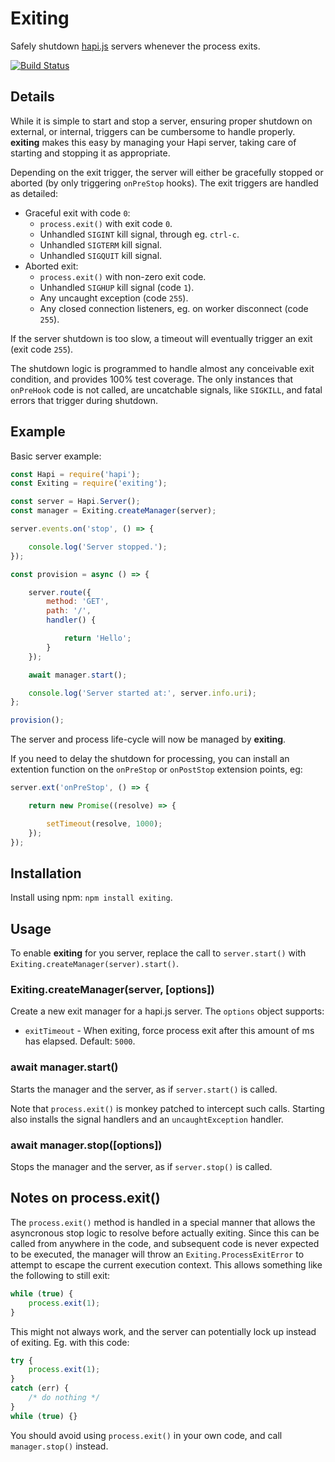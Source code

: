# Exiting

Safely shutdown [hapi.js](http://hapijs.com/) servers whenever the process exits.

[![Build Status](https://travis-ci.org/kanongil/exiting.svg?branch=master)](https://travis-ci.org/kanongil/exiting)

## Details

While it is simple to start and stop a server, ensuring proper shutdown on external, or internal,
triggers can be cumbersome to handle properly.
**exiting** makes this easy by managing your Hapi server, taking care of starting and stopping it
as appropriate.

Depending on the exit trigger, the server will either be gracefully stopped or aborted (by only
triggering `onPreStop` hooks).
The exit triggers are handled as detailed:

 * Graceful exit with code `0`:
   * `process.exit()` with exit code `0`.
   * Unhandled `SIGINT` kill signal, through eg. `ctrl-c`.
   * Unhandled `SIGTERM` kill signal.
   * Unhandled `SIGQUIT` kill signal.
 * Aborted exit:
   * `process.exit()` with non-zero exit code.
   * Unhandled `SIGHUP` kill signal (code `1`).
   * Any uncaught exception (code `255`).
   * Any closed connection listeners, eg. on worker disconnect (code `255`).

If the server shutdown is too slow, a timeout will eventually trigger an exit (exit code `255`).

The shutdown logic is programmed to handle almost any conceivable exit condition, and provides
100% test coverage.
The only instances that `onPreHook` code is not called, are uncatchable signals, like `SIGKILL`,
and fatal errors that trigger during shutdown.

## Example

Basic server example:

```js
const Hapi = require('hapi');
const Exiting = require('exiting');

const server = Hapi.Server();
const manager = Exiting.createManager(server);

server.events.on('stop', () => {

    console.log('Server stopped.');
});

const provision = async () => {

    server.route({
        method: 'GET',
        path: '/',
        handler() {

            return 'Hello';
        }
    });

    await manager.start();

    console.log('Server started at:', server.info.uri);
};

provision();
```

The server and process life-cycle will now be managed by **exiting**.

If you need to delay the shutdown for processing, you can install an extention function on the
`onPreStop` or `onPostStop` extension points, eg:

```js
server.ext('onPreStop', () => {

    return new Promise((resolve) => {

        setTimeout(resolve, 1000);
    });
});
```

## Installation

Install using npm: `npm install exiting`.

## Usage

To enable **exiting** for you server, replace the call to `server.start()` with
`Exiting.createManager(server).start()`.

### Exiting.createManager(server, [options])

Create a new exit manager for a hapi.js server. The `options` object supports:

 * `exitTimeout` - When exiting, force process exit after this amount of ms has elapsed. Default: `5000`.

### await manager.start()

Starts the manager and the server, as if `server.start()` is called.

Note that `process.exit()` is monkey patched to intercept such calls.
Starting also installs the signal handlers and an `uncaughtException` handler.

### await manager.stop([options])

Stops the manager and the server, as if `server.stop()` is called.

## Notes on process.exit()

The `process.exit()` method is handled in a special manner that allows the asyncronous stop
logic to resolve before actually exiting. Since this can be called from anywhere in the code,
and subsequent code is never expected to be executed, the manager will throw an
`Exiting.ProcessExitError` to attempt to escape the current execution context. This allows
something like the following to still exit:

```js
while (true) {
    process.exit(1);
}
```

This might not always work, and the server can potentially lock up instead of exiting.
Eg. with this code:

```js
try {
    process.exit(1);
}
catch (err) {
    /* do nothing */
}
while (true) {}
```

You should avoid using `process.exit()` in your own code, and call `manager.stop()` instead.

